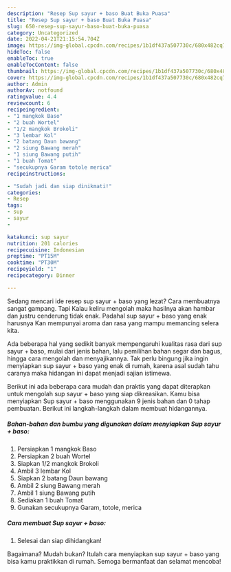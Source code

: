 ```yaml
---
description: "Resep Sup sayur + baso Buat Buka Puasa"
title: "Resep Sup sayur + baso Buat Buka Puasa"
slug: 650-resep-sup-sayur-baso-buat-buka-puasa
category: Uncategorized
date: 2022-04-21T21:15:54.704Z
image: https://img-global.cpcdn.com/recipes/1b1df437a507730c/680x482cq70/sup-sayur-baso-foto-resep-utama.jpg
hideToc: false
enableToc: true
enableTocContent: false
thumbnail: https://img-global.cpcdn.com/recipes/1b1df437a507730c/680x482cq70/sup-sayur-baso-foto-resep-utama.jpg
cover: https://img-global.cpcdn.com/recipes/1b1df437a507730c/680x482cq70/sup-sayur-baso-foto-resep-utama.jpg
author: Admin
authorAv: notfound
ratingvalue: 4.4
reviewcount: 6
recipeingredient:
- "1 mangkok Baso"
- "2 buah Wortel"
- "1/2 mangkok Brokoli"
- "3 lembar Kol"
- "2 batang Daun bawang"
- "2 siung Bawang merah"
- "1 siung Bawang putih"
- "1 buah Tomat"
- "secukupnya Garam totole merica"
recipeinstructions:

- "Sudah jadi dan siap dinikmati!"
categories:
- Resep
tags:
- sup
- sayur
- 

katakunci: sup sayur  
nutrition: 201 calories
recipecuisine: Indonesian
preptime: "PT15M"
cooktime: "PT30M"
recipeyield: "1"
recipecategory: Dinner

---
```



Sedang mencari ide resep sup sayur + baso yang lezat? Cara membuatnya sangat gampang. Tapi Kalau keliru mengolah maka hasilnya akan hambar dan justru cenderung tidak enak. Padahal sup sayur + baso yang enak harusnya Kan mempunyai aroma dan rasa yang mampu memancing selera kita.


Ada beberapa hal yang sedikit banyak mempengaruhi kualitas rasa dari sup sayur + baso, mulai dari jenis bahan, lalu pemilihan bahan segar dan bagus, hingga cara mengolah dan menyajikannya. Tak perlu bingung jika ingin menyiapkan sup sayur + baso yang enak di rumah, karena asal sudah tahu caranya maka hidangan ini dapat menjadi sajian istimewa.




Berikut ini ada beberapa cara mudah dan praktis yang dapat diterapkan untuk mengolah sup sayur + baso yang siap dikreasikan. Kamu bisa menyiapkan Sup sayur + baso menggunakan 9 jenis bahan dan 0 tahap pembuatan. Berikut ini langkah-langkah dalam membuat hidangannya.

<!--inarticleads1-->

##### Bahan-bahan dan bumbu yang digunakan dalam menyiapkan Sup sayur + baso:

1. Persiapkan 1 mangkok Baso
1. Persiapkan 2 buah Wortel
1. Siapkan 1/2 mangkok Brokoli
1. Ambil 3 lembar Kol
1. Siapkan 2 batang Daun bawang
1. Ambil 2 siung Bawang merah
1. Ambil 1 siung Bawang putih
1. Sediakan 1 buah Tomat
1. Gunakan secukupnya Garam, totole, merica




<!--inarticleads2-->

##### Cara membuat Sup sayur + baso:


1. Selesai dan siap dihidangkan!



Bagaimana? Mudah bukan? Itulah cara menyiapkan sup sayur + baso yang bisa kamu praktikkan di rumah. Semoga bermanfaat dan selamat mencoba!
